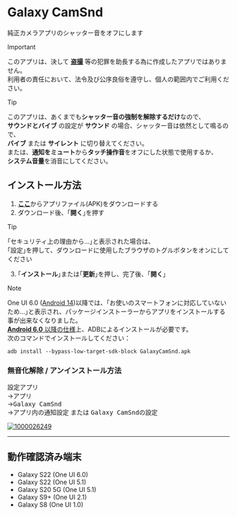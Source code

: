 # Galaxy CamSnd

純正カメラアプリのシャッター音をオフにします

> [!IMPORTANT]
> このアプリは、決して [**盗撮**](https://atomfirm.com/keiji/279) 等の犯罪を助長する為に作成したアプリではありません。  
> 利用者の責任において、法令及び公序良俗を遵守し、個人の範囲内でご利用ください。

> [!TIP]
> このアプリは、あくまでも**シャッター音の強制を解除するだけ**なので、  
> **サウンドとバイブ** の設定が **サウンド** の場合、シャッター音は依然として鳴るので、  
> **バイブ** または **サイレント** に切り替えてください。  
> または、**通知をミュート**から**タッチ操作音**をオフにした状態で使用するか、  
> **システム音量**を消音にしてください。

## インストール方法

1. [**ここ**](https://github.com/s1204IT/GalaxyCamSnd/releases/latest/)からアプリファイル(APK)をダウンロードする
2. ダウンロード後、｢**開く**｣を押す
  > [!TIP]
  > ｢セキュリティ上の理由から...｣と表示された場合は、  
  > ｢設定｣を押して、ダウンロードに使用したブラウザのトグルボタンをオンにしてください
3. ｢**インストール**｣または｢**更新**｣を押し、完了後、｢**開く**｣

> [!NOTE]
> One UI 6.0 ([Android 14](https://developer.android.com/about/versions/14/behavior-changes-all?hl=ja#minimum-target-api-level))以降では、｢お使いのスマートフォンに対応していないため...｣と表示され、パッケージインストーラーからアプリをインストールする事が出来なくなりました。  
> [**Android 6.0** 以降の仕様](https://issuetracker.google.com/issues/323771601#comment10)上、ADBによるインストールが必要です。  
> 次のコマンドでインストールしてください：
> ```
> adb install --bypass-low-target-sdk-block GalaxyCamSnd.apk
> ```

### 無音化解除 / アンインストール方法
設定アプリ  
→<kbd>アプリ</kbd>  
→<kbd>Galaxy CamSnd</kbd>  
→<kbd>アプリ内の通知設定</kbd> または <kbd>Galaxy CamSndの設定</kbd>

[![1000026249](https://github.com/user-attachments/assets/6d08be20-7353-43ce-b077-65f13aee54c7)](#)

---

## 動作確認済み端末
- Galaxy S22 (One UI 6.0)
- Galaxy S22 (One UI 5.1)
- Galaxy S20 5G (One UI 5.1)
- Galaxy S9+ (One UI 2.1)
- Galaxy S8 (One UI 1.0)
